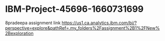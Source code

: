 # IBM-Project-45696-1660731699
8pradeepa
assignment link https://us1.ca.analytics.ibm.com/bi/?perspective=explore&pathRef=.my_folders%2Fassignment%2B1%2FNew%2Bexploration
